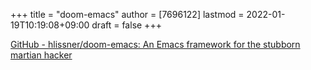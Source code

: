 +++
title = "doom-emacs"
author = [7696122]
lastmod = 2022-01-19T10:19:08+09:00
draft = false
+++

[GitHub - hlissner/doom-emacs: An Emacs framework for the stubborn martian hacker](https://github.com/hlissner/doom-emacs)
